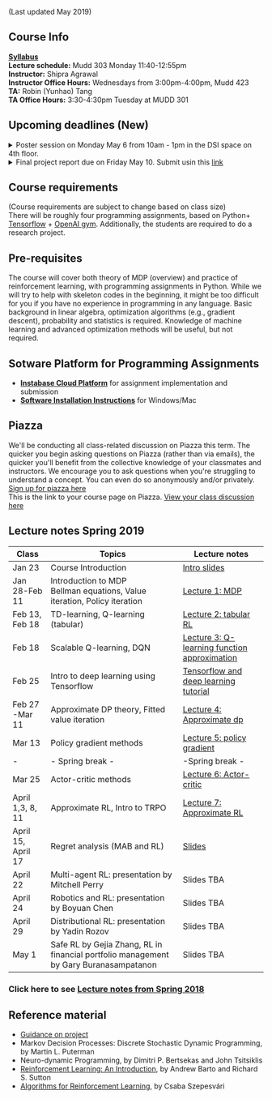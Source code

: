 (Last updated May 2019)

## Course Info 

**[Syllabus](Reinforcement%20Learning%20course%20syllabus.pdf)**<br>
**Lecture schedule:**  Mudd 303 Monday 11:40-12:55pm <br>
**Instructor:** Shipra Agrawal<br>
**Instructor Office Hours:** Wednesdays from 3:00pm-4:00pm, Mudd 423<br>
**TA:** Robin (Yunhao) Tang <br>
**TA Office Hours:** 3:30-4:30pm Tuesday at MUDD 301

## Upcoming deadlines (New)
<!--* Lab 1 due on March 1 
 Project proposals due on March 8. 
    + Here is some [Guidance on selecting a project topic](projects.md) and writing a report. 
    + Project are expected to be conducted in teams of size 2 to 3 except for special circumstances.
    + **Submit your proposals  (1-2 page) on instabase using the following [Link](https://www.instabase.com/apps/file-submission/cmd/submit/4c4895fc-dd2e-4c86-b06a-d16c35325743).**
    + Only one person in the team should submit the proposal. The proposal should list the names and uni of all team members. 
* Lab 2,3 due on Mar 15
* A 3-5 page progress report on project due on **April 5** Submit using following [Link](https://www.instabase.com/apps/file-submission/cmd/submit/507804ea-1cea-4381-9f0d-bcd78d5614db).
* Lab 4 due on April 12
-->
<details> <summary>Poster session on Monday May 6 from 10am - 1pm in the DSI space on 4th floor.</summary> 
    <ul><li> you do not need to print actual "posters", you can print slides (9-12) and put them on the easel we will provide. </li>
    <li> participating poster session is mandatory - at least one person from every team should be present. We will be evaluating your projects based on the poster (and your description), and it is also a fun way to share your findings with your classmates, other fellow students and faculty, and possibly find future collaborators. </li>
     <li> Presenting a poster is not required for <b>survey project</b>. (Survey project is one where the main goal of the project is to do a thorough study of existing literature in some subtopic or application of reinforcement learning.) Survey projects need to presented in class. If you indicated that you are doing a survey in your proposal, you should have already been contacted for scheduling class presentation. Contact the instructor asap if you haven't been contacted.</li>
     </ul>
</details>
<details> <summary> Final project report due on Friday May 10. Submit usin this <a href ="https://www.instabase.com/apps/file-submission/cmd/submit/a6796009-aacb-4b93-98cd-20d1b152b913">link </a></summary> 
 <ul> <li> Instructions for preparing the report: The end result of your project should be a written report clearly and concisely describing what you did, comparison to relevant related work, what results you got and what the results mean.  The main body of your report should be 5-6 pages long. You can include further details or plots/figures in at most 5 page appendix. The report should use 11pt font, 1-inch margins, and single spacing.  For further guidance, look <a href="projects.md">here</a> </li>
    <li> For survey projects reports are of utmost importance. They should thoroughly describe the relevant literature, along with your own thoughts on their contributions and open challenges. If you have your own derivations or simplifications of some proofs, please include them too. For survey projects, you may choose to make up to 7 page report with no appendix. (or up to 6 page report with at most 5 page appendix) </li>
    <li> Reports that vary from these guidelines risk receiving a grade deduction and/or some sections not being read. </li>
 </ul>
</details>
 

## Course requirements
(Course requirements are subject to change based on class size) <br>
There will be roughly four programming assignments, based on Python+ [Tensorflow](https://www.tensorflow.org/) + [OpenAI gym](https://gym.openai.com/envs/). Additionally, the students are required to do a research project. <br>
<!--Every student is also required to read and present one recent research paper. A list of papers will be provided to choose from. Additionally, the students are required to do a research project. <br>
More information on the schedule and duration of paper presentation, and the nature of research projects will be provided later in the course. --> 


## Pre-requisites
The course will cover both theory of MDP (overview) and practice of reinforcement learning, with programming assignments in Python. While we will try to help with skeleton codes in the beginning, it might be too difficult for you if you have no experience in programming in any language. Basic background in linear algebra, optimization algorithms (e.g., gradient descent), probability and statistics is required. Knowledge of machine learning and advanced optimization methods will be useful, but not required.

## Sotware Platform for Programming Assignments
* **[Instabase Cloud Platform](cloudPlatform.md)**
for assignment implementation and submission
* **[Software Installation Instructions](installation.md)**
for Windows/Mac

## Piazza
We'll be conducting all class-related discussion on Piazza this term. The quicker you begin asking questions on Piazza (rather than via emails), the quicker you'll benefit from the collective knowledge of your classmates and instructors. We encourage you to ask questions when you're struggling to understand a concept. You can even do so anonymously and/or privately. <br>
[Sign up for piazza here](http://piazza.com/columbia/spring2019/ieore8100_005_2019_1advancedtopicsinieor)<br>
This is the link to your course page on Piazza.
[View your class discussion here](http://piazza.com/columbia/spring2019/ieore8100_005_2019_1advancedtopicsinieor/home)

## Lecture notes Spring 2019

| Class|Topics|  Lecture notes |
|------|------|----------------|
|Jan 23    | Course Introduction |   [Intro slides](docs/IntroSpring2019.pdf)|
|Jan 28-Feb 11    |  Introduction to MDP <br> Bellman equations, Value iteration, Policy iteration |     [Lecture 1: MDP](docs/Lecture%201%20-MDP.pdf)|
|Feb 13, Feb 18 |  TD-learning, Q-learning (tabular)| [Lecture 2: tabular RL](docs/Lecture%202-%20Q%20learning%20tabular.pdf)|
|Feb 18   | Scalable Q-learning, DQN | [Lecture 3: Q-learning function approximation](docs/Lecture%203%20-%20Q-learning%20function%20approximation.pdf)|
|Feb 25 | Intro to deep learning using Tensorflow | [Tensorflow and deep learning tutorial](docs/rltutorial.pdf)|
|Feb 27 -Mar 11  |  Approximate DP theory, Fitted value iteration | [Lecture 4: Approximate dp](docs/Lecture%204%20-%20approximate%20DP.pdf)|
|Mar 13 | Policy gradient methods | [Lecture 5: policy gradient](docs/Lecture%205%20-%20policy%20gradients.pdf)|
|-| - Spring break - | -Spring break - |
|Mar 25 | Actor-critic methods | [Lecture 6: Actor-critic](docs/Lecture%206%20-%20Actor%20Critic.pdf)|
|April 1,3, 8, 11  | Approximate RL, Intro to TRPO | [Lecture 7: Approximate RL](docs/Lecture%207%20-Approximate%20RL.pdf)|
|April 15, April 17 | Regret analysis (MAB and RL) | [Slides](docs/Slides-ExplorationExploitationTheory.pdf)|
|April 22 | Multi-agent RL: presentation by Mitchell Perry | Slides TBA|
|April 24 | Robotics and RL: presentation by Boyuan Chen | Slides TBA|
|April 29 | Distributional RL: presentation by Yadin Rozov | Slides TBA|
|May 1 | Safe RL by Gejia Zhang, RL in financial portfolio management by Gary Buranasampatanon | Slides TBA|

<!--<br /> <ul><li> Multi-agent actor-critic for mixed cooperative-competitive environments (Lowe et al., 2018). </li><li> Nash Q-learning for general-sum stochastic games (Hu and Wellman, 2003).</li> <li> Multiagent cooperation and competition using deep reinforcement learning (Tampuu et al., 2015). </li> <li> Learning to communicate with deep multi-agent reinforcement learning (Foerster et al., 2016). </li> <li> Multi-agent reinforcement learning in sequential social dilemmas (Liebo et al., 2017). </li> </ul>
 <details> <summary> Suggested readings </summary> <ul><li><a href= https://robotics.sciencemag.org/content/4/26/eaau5872>Learning agile and dynamic motor skills for legged robots </a> </li><li> <a href=https://robotics.sciencemag.org/content/4/26/eaau9354>Task-agnostic self-modeling machines</a></li></ul></details>  <details> <summary> Suggested readings </summary> <ul><li> https://arxiv.org/pdf/1707.06887.pdf</li><li> https://arxiv.org/pdf/1710.10044.pdf </li><li> https://arxiv.org/pdf/1806.06923.pdf</li><li>https://arxiv.org/pdf/1804.08617.pdf</li></ul></details>-->
<!--|April 22 | Multi-agent RL for Natural Language Processing | [Slides](docs/Slides-ExplorationExploitationTheory.pdf)|-->

### Click here to see [Lecture notes from Spring 2018](lectureSpring2018.md)

 
## Reference material
* [Guidance on project](projects.md)
  <!--* Deadline for 1-page project proposal *March 26*-->
  <!--* Project reports due (1st draft) *April 30*, Final draft due on *May 6*.-->
* Markov Decision Processes: Discrete Stochastic Dynamic Programming, by Martin L. Puterman
* Neuro-dynamic Programming, by Dimitri P. Bertsekas and John Tsitsiklis
* [Reinforcement Learning: An Introduction](http://ufal.mff.cuni.cz/~straka/courses/npfl114/2016/sutton-bookdraft2016sep.pdf),  by Andrew Barto and Richard S. Sutton
* [Algorithms for Reinforcement Learning](https://sites.ualberta.ca/~szepesva/RLBook.html), by Csaba Szepesv&aacute;ri
<!-- Recent research papers on deep reinforcement learning-->
<!--* [Recent research articles](https://docs.google.com/document/d/1FGrwP0pLx0fH0-l0YSb9TGlcfEV0haZVc7g07vTbAZk/edit?usp=sharing) 
for paper selection -->   <!-- * If you are enrolled, you should also have received an invitation to edit another document, where you can enter your paper selection. -->   <!-- Deadline for paper selection *March 9*-->

<!--
|Jan 29    | Bellman equations, Iterative algorithms for MDP| Section 4-5 of [Lecture 1: MDP](docs/Lecture%201%20-MDP.pdf)|
|Feb 5    | TD-learning, Q-learning (tabular)| [Lecture 2: tabular RL](docs/Lecture%202-%20Q%20learning%20tabular.pdf)|
|Feb 12   | Scalable Q-learning, DQN <br> Intro to deep learning through Tensorflow | [Lecture 3: Q-learning function approximation](docs/Lecture%203%20-%20Q-learning%20function%20approximation.pdf) <br> [Tensorflow and deep learning tutorial](docs/feb12slides.pdf)|
|Feb 19   |  Approximate DP theory, Fitted value iteration (the lecture notes are under construction, will be updated soon)| [Lecture 4: Approximate dp](docs/Lecture%204%20-%20approximate%20DP.pdf)|
|Feb 26 | Policy gradient methods | [Lecture 5: policy gradient](docs/Lecture%205%20-%20policy%20gradients.pdf)|
|Mar 5 | Actor-critic methods | [Lecture 6: Actor-critic](docs/Lecture%206%20-%20Actor%20Critic.pdf)|
|Mar 5 | Approximate RL, Intro to TRPO | [Lecture 7: Approximate RL](docs/Lecture%207%20-Approximate%20RL.pdf)|
|Mar 19| Guest lecture by [Krzysztof Choromanski](https://research.google.com/pubs/KrzysztofChoromanski.html) | [Slides](docs/slides_structured_ES_Columbia_talk.pdf)|
|Mar 26| Guest lecture by Boyuan Chen on RL in robotics|[Slides](docs/RL%20in%20Robotics.pdf)|
|Apr 4- 30| Paper presentations | [List of papers](papers.md) |
-->

